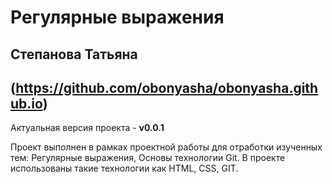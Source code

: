 # Регулярные выражения  
## Степанова Татьяна  
## (https://github.com/obonyasha/obonyasha.github.io)  

Актуальная версия проекта - **v0.0.1**  

Проект выполнен в рамках проектной работы для отработки изученных тем: Регулярные выражения, Основы технологии Git.
В проекте использованы такие технологии как HTML, CSS, GIT.
